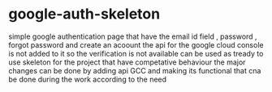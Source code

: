 # google-auth-skeleton

simple google authentication page that have the email id field , password , forgot password and create an acoount 
the api for the google cloud console is not added to it so the verification is not available 
can be used as tready to use skeleton for the project that have competative behaviour
the major changes can be done by adding api GCC and making its functional that cna be done during the work according 
to the need
